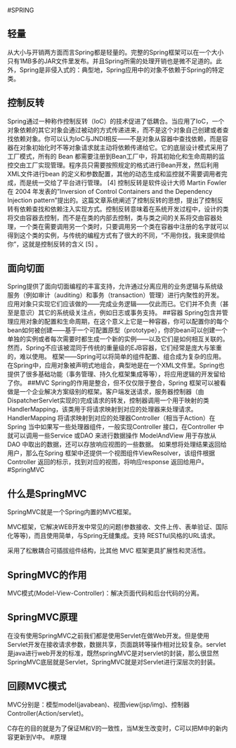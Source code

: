 #SPRING
## 轻量
从大小与开销两方面而言Spring都是轻量的。完整的Spring框架可以在一个大小只有1MB多的JAR文件里发布。并且Spring所需的处理开销也是微不足道的。此外，Spring是非侵入式的：典型地，Spring应用中的对象不依赖于Spring的特定类。
## 控制反转
Spring通过一种称作控制反转（IoC）的技术促进了低耦合。当应用了IoC，一个对象依赖的其它对象会通过被动的方式传递进来，而不是这个对象自己创建或者查找依赖对象。你可以认为IoC与JNDI相反——不是对象从容器中查找依赖，而是容器在对象初始化时不等对象请求就主动将依赖传递给它。它的底层设计模式采用了工厂模式，所有的 Bean 都需要注册到Bean工厂中，将其初始化和生命周期的监控交由工厂实现管理。程序员只需要按照规定的格式进行Bean开发，然后利用XML文件进行bean 的定义和参数配置，其他的动态生成和监控就不需要调用者完成，而是统一交给了平台进行管理。 [4]  控制反转是软件设计大师 Martin Fowler在 2004 年发表的”Inversion of Control Containers and the Dependency Injection pattern”提出的。这篇文章系统阐述了控制反转的思想，提出了控制反转有依赖查找和依赖注入实现方式。控制反转意味着在系统开发过程中，设计的类将交由容器去控制，而不是在类的内部去控制，类与类之间的关系将交由容器处理，一个类在需要调用另一个类时，只要调用另一个类在容器中注册的名字就可以得到这个类的实例，与传统的编程方式有了很大的不同，“不用你找，我来提供给你”，这就是控制反转的含义 [5]  。
## 面向切面
Spring提供了面向切面编程的丰富支持，允许通过分离应用的业务逻辑与系统级服务（例如审计（auditing）和事务（transaction）管理）进行内聚性的开发。应用对象只实现它们应该做的——完成业务逻辑——仅此而已。它们并不负责（甚至是意识）其它的系统级关注点，例如日志或事务支持。
##容器
Spring包含并管理应用对象的配置和生命周期，在这个意义上它是一种容器，你可以配置你的每个bean如何被创建——基于一个可配置原型（prototype），你的bean可以创建一个单独的实例或者每次需要时都生成一个新的实例——以及它们是如何相互关联的。然而，Spring不应该被混同于传统的重量级的EJB容器，它们经常是庞大与笨重的，难以使用。
框架——Spring可以将简单的组件配置、组合成为复杂的应用。在Spring中，应用对象被声明式地组合，典型地是在一个XML文件里。Spring也提供了很多基础功能（事务管理、持久化框架集成等等），将应用逻辑的开发留给了你。
##MVC
Spring的作用是整合，但不仅仅限于整合，Spring 框架可以被看做是一个企业解决方案级别的框架。客户端发送请求，服务器控制器（由DispatcherServlet实现的)完成请求的转发，控制器调用一个用于映射的类HandlerMapping，该类用于将请求映射到对应的处理器来处理请求。HandlerMapping 将请求映射到对应的处理器Controller（相当于Action）在Spring 当中如果写一些处理器组件，一般实现Controller 接口，在Controller 中就可以调用一些Service 或DAO 来进行数据操作 ModelAndView 用于存放从DAO 中取出的数据，还可以存放响应视图的一些数据。 如果想将处理结果返回给用户，那么在Spring 框架中还提供一个视图组件ViewResolver，该组件根据Controller 返回的标示，找到对应的视图，将响应response 返回给用户。
#SpringMVC
## 什么是SpringMVC
SpringMVC就是一个Spring内置的MVC框架。

MVC框架，它解决WEB开发中常见的问题(参数接收、文件上传、表单验证、国际化等等)，而且使用简单，与Spring无缝集成。支持 RESTful风格的URL请求。

采用了松散耦合可插拔组件结构，比其他 MVC 框架更具扩展性和灵活性。

## SpringMVC的作用
MVC模式(Model-View-Controller)：解决页面代码和后台代码的分离。

## SpringMVC原理
在没有使用SpringMVC之前我们都是使用Servlet在做Web开发。但是使用Servlet开发在接收请求参数，数据共享，页面跳转等操作相对比较复杂。servlet是java进行web开发的标准，既然springMVC是对servlet的封装，那么很显然SpringMVC底层就是Servlet，SpringMVC就是对Servlet进行深层次的封装。
## 回顾MVC模式

MVC分别是：模型model(javabean)、视图view(jsp/img)、控制器Controller(Action/servlet)。

C存在的目的就是为了保证M和V的一致性，当M发生改变时，C可以把M中的新内容更新到V中。
#原理